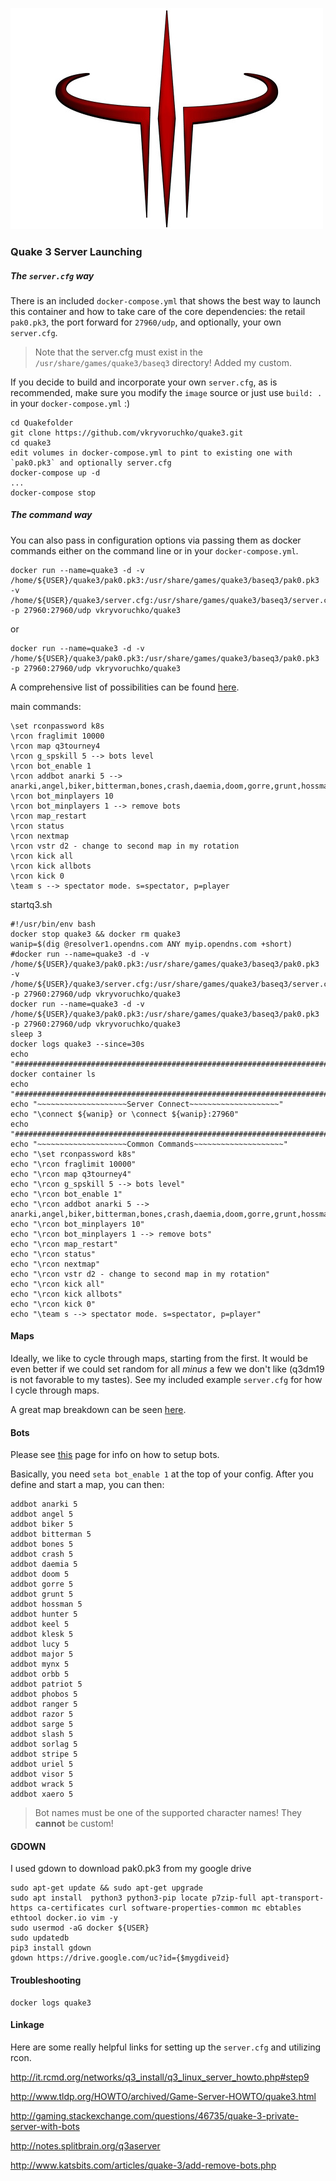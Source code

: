 
![Quake 3](https://raw.githubusercontent.com/vkryvoruchko/quake3/master/logo.jpg)


### Quake 3 Server Launching

##### The `server.cfg` way

There is an included `docker-compose.yml` that shows the best way to launch this container and how to take care of the core dependencies: the retail `pak0.pk3`, the port forward for `27960/udp`, and optionally, your own `server.cfg`.

> Note that the server.cfg must exist in the `/usr/share/games/quake3/baseq3` directory! Added my custom.

If you decide to build and incorporate your own `server.cfg`, as is recommended, make sure you modify the `image` source or just use `build: .` in your `docker-compose.yml` :)

```
cd Quakefolder
git clone https://github.com/vkryvoruchko/quake3.git
cd quake3
edit volumes in docker-compose.yml to pint to existing one with `pak0.pk3` and optionally server.cfg
docker-compose up -d
...
docker-compose stop
```

##### The command way

You can also pass in configuration options via passing them as docker commands either on the command line or in your `docker-compose.yml`. 

```
docker run --name=quake3 -d -v /home/${USER}/quake3/pak0.pk3:/usr/share/games/quake3/baseq3/pak0.pk3 -v /home/${USER}/quake3/server.cfg:/usr/share/games/quake3/baseq3/server.cfg -p 27960:27960/udp vkryvoruchko/quake3
```

or 

```
docker run --name=quake3 -d -v /home/${USER}/quake3/pak0.pk3:/usr/share/games/quake3/baseq3/pak0.pk3 -p 27960:27960/udp vkryvoruchko/quake3
```

A comprehensive list of possibilities can be found [here](http://www.joz3d.net/html/q3console.html).

main commands:
```
\set rconpassword k8s
\rcon fraglimit 10000
\rcon map q3tourney4
\rcon g_spskill 5 --> bots level
\rcon bot_enable 1
\rcon addbot anarki 5 --> anarki,angel,biker,bitterman,bones,crash,daemia,doom,gorre,grunt,hossman,hunter,keel,klesk,lucy,major,mynx,orbb,patriot,phobos,ranger,razor,sarge,slash,sorlag,stripe,uriel,visor,wrack,xaero
\rcon bot_minplayers 10
\rcon bot_minplayers 1 --> remove bots
\rcon map_restart
\rcon status
\rcon nextmap
\rcon vstr d2 - change to second map in my rotation
\rcon kick all
\rcon kick allbots
\rcon kick 0
\team s --> spectator mode. s=spectator, p=player
```

startq3.sh
```
#!/usr/bin/env bash
docker stop quake3 && docker rm quake3
wanip=$(dig @resolver1.opendns.com ANY myip.opendns.com +short)
#docker run --name=quake3 -d -v /home/${USER}/quake3/pak0.pk3:/usr/share/games/quake3/baseq3/pak0.pk3 -v /home/${USER}/quake3/server.cfg:/usr/share/games/quake3/baseq3/server.cfg -p 27960:27960/udp vkryvoruchko/quake3
docker run --name=quake3 -d -v /home/${USER}/quake3/pak0.pk3:/usr/share/games/quake3/baseq3/pak0.pk3 -p 27960:27960/udp vkryvoruchko/quake3
sleep 3
docker logs quake3 --since=30s
echo "#########################################################################################################################################################"
docker container ls
echo "#########################################################################################################################################################"
echo "~~~~~~~~~~~~~~~~~~~~Server Connect~~~~~~~~~~~~~~~~~~~~"
echo "\connect ${wanip} or \connect ${wanip}:27960" 
echo "#########################################################################################################################################################"
echo "~~~~~~~~~~~~~~~~~~~~Common Commands~~~~~~~~~~~~~~~~~~~~"
echo "\set rconpassword k8s"
echo "\rcon fraglimit 10000"
echo "\rcon map q3tourney4"
echo "\rcon g_spskill 5 --> bots level"
echo "\rcon bot_enable 1"
echo "\rcon addbot anarki 5 --> anarki,angel,biker,bitterman,bones,crash,daemia,doom,gorre,grunt,hossman,hunter,keel,klesk,lucy,major,mynx,orbb,patriot,phobos,ranger,razor,sarge,slash,sorlag,stripe,uriel,visor,wrack,xaero"
echo "\rcon bot_minplayers 10"
echo "\rcon bot_minplayers 1 --> remove bots"
echo "\rcon map_restart"
echo "\rcon status"
echo "\rcon nextmap"
echo "\rcon vstr d2 - change to second map in my rotation"
echo "\rcon kick all"
echo "\rcon kick allbots"
echo "\rcon kick 0"
echo "\team s --> spectator mode. s=spectator, p=player"
```

#### Maps
Ideally, we like to cycle through maps, starting from the first. It would be even better if we could set random for all *minus* a few we don't like (q3dm19 is not favorable to my tastes). See my included example `server.cfg` for how I cycle through maps.

A great map breakdown can be seen [here](http://www.bosskey.net/q3a/maps/standard.html).

#### Bots

Please see [this](http://www.3dgw.com/guides/q3a/index.php3?page=configs.htm#serverbots) page for info on how to setup bots. 

Basically, you need `seta bot_enable 1` at the top of your config. After you define and start a map, you can then:

```
addbot anarki 5
addbot angel 5
addbot biker 5
addbot bitterman 5
addbot bones 5
addbot crash 5
addbot daemia 5
addbot doom 5
addbot gorre 5
addbot grunt 5
addbot hossman 5
addbot hunter 5
addbot keel 5
addbot klesk 5
addbot lucy 5
addbot major 5
addbot mynx 5
addbot orbb 5
addbot patriot 5
addbot phobos 5
addbot ranger 5
addbot razor 5
addbot sarge 5
addbot slash 5
addbot sorlag 5
addbot stripe 5
addbot uriel 5
addbot visor 5
addbot wrack 5
addbot xaero 5
```

> Bot names must be one of the supported character names! They **cannot** be custom!

#### GDOWN
I used gdown to download  pak0.pk3  from my google drive 
```
sudo apt-get update && sudo apt-get upgrade
sudo apt install  python3 python3-pip locate p7zip-full apt-transport-https ca-certificates curl software-properties-common mc ebtables ethtool docker.io vim -y
sudo usermod -aG docker ${USER}
sudo updatedb
pip3 install gdown
gdown https://drive.google.com/uc?id={$mygdiveid}
```

#### Troubleshooting

```
docker logs quake3
```

#### Linkage

Here are some really helpful links for setting up the `server.cfg` and utilizing rcon. 

http://it.rcmd.org/networks/q3_install/q3_linux_server_howto.php#step9

http://www.tldp.org/HOWTO/archived/Game-Server-HOWTO/quake3.html

http://gaming.stackexchange.com/questions/46735/quake-3-private-server-with-bots

http://notes.splitbrain.org/q3aserver

http://www.katsbits.com/articles/quake-3/add-remove-bots.php
